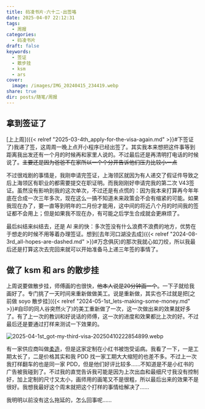 ```yaml
---
title: 码凌书片·六十二·出签咯
date: 2025-04-07 22:12:31
tags:
  - 周报
categories:
  - 码凌书片
draft: false
keywords:
  - 签证
  - 散步挂
  - ksm
  - ars
cover:
  image: /images/IMG_20240415_234419.webp
share: true
dir: posts/随笔/周报
---
```


## 拿到签证了

[上上周]({{< relref "2025-03-4th_apply-for-the-visa-again.md" >}}#下签证了)我递了签，这周周一晚上点开小程序已经出签了。其实我本来想把这件事等到距离我出发还有一个月的时候再和家里人说的。不过最后还是再清明打电话的时候说了。~~主要还是因为爸爸不在家所以一个个分开告诉他们压力比较小一点~~

不过很戏剧的事情是，我刚申请完签证，上海领区就因为有人递交了假证件导致之后上海领区有职业的都需要提交在职证明。而我刚刚好申请完我的第二次 V43签证。虽然没有影响到我的这次单次，不过还是有点慌的：因为我本来打算再今年年底在合成一次三年多次，现在这么一搞不知道未来政策会不会有缩紧的可能。如果我现在办了，要一直等到明年的二月份才能用，这中间的将近八个月的时间我的签证都不会用上；但是如果我不现在办，有可能之后学生合成就会更麻烦了。

最后纠结来纠结去，还是 AI 来的快：多次签没有什么浪费不浪费的地方，优势在于想走的时候不用等着办理签证。想到[去年河口湖没去成]({{< relref "2024-08-3rd_all-hopes-are-dashed.md" >}}#万念俱灰)的那次我就心如刀绞，所以我最后还是打算这次去完回来就可以开始准备马上递三年签的事情了。

## 做了 ksm 和 ars 的散步挂

上周说要做散步挂，师傅画的也很快，~~他本人说是20分钟画一个~~。一下子就给我画好了。专门挑了一天时间来重新做做美工。说是重新做，其实也不过就是把[之前做 soyo 散步挂]({{< relref "2024-05-1st_lets-making-some-money.md" >}}#自印的同人谷突然火了)的美工重新做了一次，这一次做出来的效果就好多了。有了上一次的教训和好说话的师傅，这一次的进度和效果都比上次的好。不过最后还是要通过打样来测试一下效果的。

![2025-04-1st_got-my-third-visa-20250410222854899.webp](/images/2025-04-1st_got-my-third-visa-20250410222854899.webp)

有一家供应商叫做[柔造](https://rouzao.com/home)，但是这家定制在小红书被饱受诟病。我看了一下，一是工期太长了，二是价格其实和我 PDD 找一家工期大大缩短的也差不多。不过上一次我打样翻车的也是同一家 PDD，但是他们好评比较多……不知道是不是小红书的广告被我碰到了。不过我的直觉告诉我可能是因为上次出血和最细尺寸我没有控制好，加上定制的尺寸又太小，画师用的画笔又不是很粗，所以最后出来的效果不是很好。我想我最好这个周末就把这个打样的事情给解决了……

我明明以前没有这么拖延的，怎么回事呢……